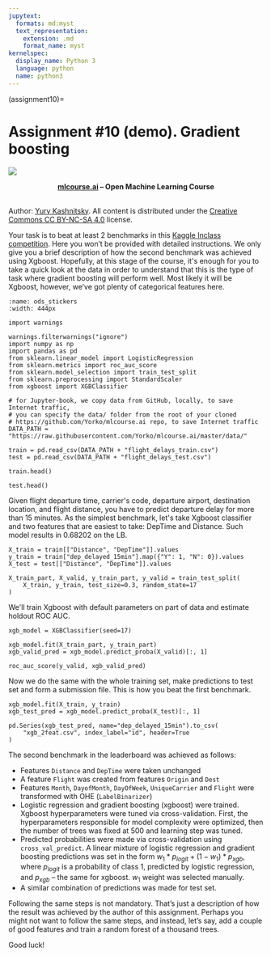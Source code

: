 ```yaml
---
jupytext:
  formats: md:myst
  text_representation:
    extension: .md
    format_name: myst
kernelspec:
  display_name: Python 3
  language: python
  name: python3
---
```


(assignment10)=

# Assignment #10 (demo). Gradient boosting

<img src="https://habrastorage.org/webt/ia/m9/zk/iam9zkyzqebnf_okxipihkgjwnw.jpeg" />

**<center>[mlcourse.ai](https://mlcourse.ai) – Open Machine Learning Course** </center><br>

Author: [Yury Kashnitsky](https://yorko.github.io). All content is distributed under the [Creative Commons CC BY-NC-SA 4.0](https://creativecommons.org/licenses/by-nc-sa/4.0/) license.


Your task is to beat at least 2 benchmarks in this [Kaggle Inclass competition](https://www.kaggle.com/c/flight-delays-spring-2018). Here you won’t be provided with detailed instructions. We only give you a brief description of how the second benchmark was achieved using Xgboost. Hopefully, at this stage of the course, it's enough for you to take a quick look at the data in order to understand that this is the type of task where gradient boosting will perform well. Most likely it will be Xgboost, however, we’ve got plenty of categorical features here.

```{figure} /_static/img/xgboost_meme.jpg
:name: ods_stickers
:width: 444px
```


```{code-cell} ipython3
import warnings

warnings.filterwarnings("ignore")
import numpy as np
import pandas as pd
from sklearn.linear_model import LogisticRegression
from sklearn.metrics import roc_auc_score
from sklearn.model_selection import train_test_split
from sklearn.preprocessing import StandardScaler
from xgboost import XGBClassifier
```


```{code-cell} ipython3
# for Jupyter-book, we copy data from GitHub, locally, to save Internet traffic,
# you can specify the data/ folder from the root of your cloned
# https://github.com/Yorko/mlcourse.ai repo, to save Internet traffic
DATA_PATH = "https://raw.githubusercontent.com/Yorko/mlcourse.ai/master/data/"
```


```{code-cell} ipython3
train = pd.read_csv(DATA_PATH + "flight_delays_train.csv")
test = pd.read_csv(DATA_PATH + "flight_delays_test.csv")
```


```{code-cell} ipython3
train.head()
```


```{code-cell} ipython3
test.head()
```

Given flight departure time, carrier's code, departure airport, destination location, and flight distance, you have to predict departure delay for more than 15 minutes. As the simplest benchmark, let's take Xgboost classifier and two features that are easiest to take: DepTime and Distance. Such model results in 0.68202 on the LB.


```{code-cell} ipython3
X_train = train[["Distance", "DepTime"]].values
y_train = train["dep_delayed_15min"].map({"Y": 1, "N": 0}).values
X_test = test[["Distance", "DepTime"]].values

X_train_part, X_valid, y_train_part, y_valid = train_test_split(
    X_train, y_train, test_size=0.3, random_state=17
)
```

We'll train Xgboost with default parameters on part of data and estimate holdout ROC AUC.


```{code-cell} ipython3
xgb_model = XGBClassifier(seed=17)

xgb_model.fit(X_train_part, y_train_part)
xgb_valid_pred = xgb_model.predict_proba(X_valid)[:, 1]

roc_auc_score(y_valid, xgb_valid_pred)
```

Now we do the same with the whole training set, make predictions to test set and form a submission file. This is how you beat the first benchmark.


```{code-cell} ipython3
xgb_model.fit(X_train, y_train)
xgb_test_pred = xgb_model.predict_proba(X_test)[:, 1]

pd.Series(xgb_test_pred, name="dep_delayed_15min").to_csv(
    "xgb_2feat.csv", index_label="id", header=True
)
```

The second benchmark in the leaderboard was achieved as follows:

- Features `Distance` and `DepTime` were taken unchanged
- A feature `Flight` was created from features `Origin` and `Dest`
- Features `Month`, `DayofMonth`, `DayOfWeek`, `UniqueCarrier` and `Flight` were transformed with OHE (`LabelBinarizer`)
- Logistic regression and gradient boosting (xgboost) were trained. Xgboost hyperparameters were tuned via cross-validation. First, the hyperparameters responsible for model complexity were optimized, then the number of trees was fixed at 500 and learning step was tuned.
- Predicted probabilities were made via cross-validation using `cross_val_predict`. A linear mixture of logistic regression and gradient boosting predictions was set in the form $w_1 * p_{logit} + (1 - w_1) * p_{xgb}$, where $p_{logit}$ is a probability of class 1, predicted by logistic regression, and $p_{xgb}$ – the same for xgboost. $w_1$ weight was selected manually.
- A similar combination of predictions was made for test set.

Following the same steps is not mandatory. That’s just a description of how the result was achieved by the author of this assignment. Perhaps you might not want to follow the same steps, and instead, let’s say, add a couple of good features and train a random forest of a thousand trees.

Good luck!
